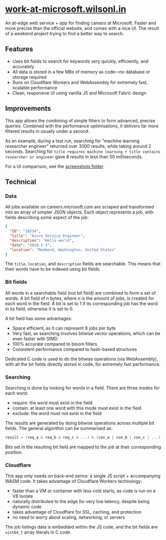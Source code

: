 # [work-at-microsoft.wilsonl.in](https://work-at-microsoft.wilsonl.in/jobs)

An at-edge web service + app for finding careers at Microsoft.
Faster and more precise than the official website, and comes with a nice UI.
The result of a weekend project trying to find a better way to search.

## Features

- Uses bit fields to search for keywords very quickly, efficiently, and accurately
- All data is stored in a few MBs of memory as code&mdash;no database or storage required
- Runs on Cloudflare Workers and WebAssembly for extremely fast, scalable performance
- Clean, responsive UI using vanilla JS and Microsoft Fabric design

## Improvements

This app allows the combining of simple filters to form advanced, precise queries.
Combined with the performance optimisations, it delivers far more filtered results in usually under a second.

As an example, during a test run, searching for "machine learning researcher engineer" returned over 3000 results, while taking around 2 seconds.
Searching for `title requires machine learning + title contains researcher or engineer` gave 8 results in less than 50 milliseconds.

For a UI comparison, see the [screenshots folder](screenshots).

## Technical

### Data

All jobs available on careers.microsoft.com are scraped and transformed into an array of simpler JSON objects.
Each object represents a job, with fields describing some aspect of the job:

```json
{
  "ID": "19234",
  "title": "Azure Service Engineer",
  "description": "Hello world",
  "date": "2018-1-3",
  "location": "Redmond, Washington, United States"
}
```

The `title`, `location`, and `description` fields are searchable. This means that their words have to be indexed using bit fields.

### Bit fields

All words in a searchable field (not bit field) are combined to form a set of words.
A bit field of *n* bytes, where *n* is the amount of jobs, is created for each word in the field.
A bit is set to 1 if its corresponding job has the word in its field, otherwise it is set to 0.

A bit field has some advantages:

- Space efficient, as it can represent 8 jobs per byte
- Very fast, as searching involves bitwise vector operations, which can be even faster with SIMD
- 100% accurate compared to bloom filters
- Consistent performance compared to hash-based structures

Dedicated C code is used to do the bitwise operations (via WebAssembly),
with all the bit fields directly stored in code,
for extremely fast performance.

### Searching

Searching is done by looking for words in a field.
There are three modes for each word:

- require: the word must exist in the field
- contain: at least one word with this mode must exist in the field
- exclude: the word must not exist in the field

The results are generated by doing bitwise operations across multiple bit fields.
The general algorithm can be summarised as:

```c
result = (req_a & req_b & req_c & ...) & (con_a | con_b | con_c | ...) & ~(exc_a | exc_b | exc_c | ...)
```

Bits set in the resulting bit field are mapped to the job at their corresponding position.

### Cloudflare

This app only needs on back-end serice: a single JS script + accompanying WASM code.
It takes advantage of Cloudflare Workers technology:

- faster than a VM or container with less cold starts, as code is run on a V8 Isolate
- naturally distributed to the edge for very low latency, despite being dynamic code
- takes advantage of Cloudflare for SSL, caching, and protection
- no need to worry about scaling, networking, or servers

The job listings data is embedded within the JS code, and the bit fields are `uint64_t` array literals in C code.
